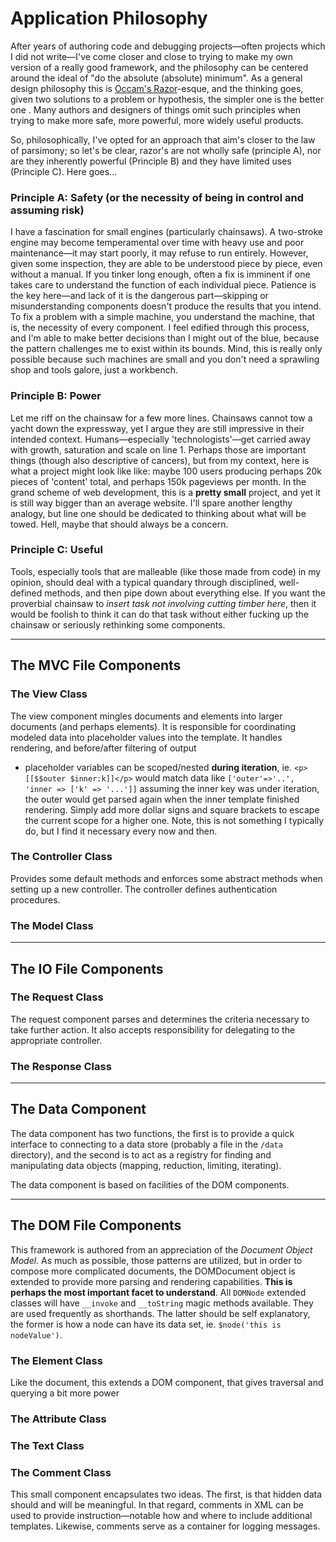 # Application Philosophy

After years of authoring code and debugging projects—often projects which I did not write—I've come closer and close to trying to make my own version of a really good framework, and the philosophy can be centered around the ideal of "do the absolute (absolute) minimum". As a general design philosophy this is [Occam's Razor](https://en.wikipedia.org/wiki/Occam's_razor)-esque, and the thinking goes, given two solutions to a problem or hypothesis, the simpler one is the better one . Many authors and designers of things omit such principles when trying to make more safe, more powerful, more widely useful products.

So, philosophically, I've opted for an approach that aim's closer to the law of parsimony; so let's be clear, razor's are not wholly safe (principle A), nor are they inherently powerful (Principle B) and they have limited uses (Principle C). Here goes...

### Principle A: Safety (or the necessity of being in control and assuming risk)

I have a fascination for small engines (particularly chainsaws). A two-stroke engine may become temperamental over time with heavy use and poor maintenance—it may start poorly, it may refuse to run entirely. However, given some inspection, they are able to be understood piece by piece, even without a manual. If you tinker long enough, often a fix is imminent if one takes care to understand the function of each individual piece. Patience is the key here—and lack of it is the dangerous part—skipping or misunderstanding components doesn't produce the results that you intend. To fix a problem with a simple machine, you understand the machine, that is, the necessity of every component. I feel edified through this process, and I'm able to make better decisions than I might out of the blue, because the pattern challenges me to exist within its bounds.  Mind, this is really only possible because such machines are small and you don't need a sprawling shop and tools galore, just a workbench.

### Principle B: Power
Let me riff on the chainsaw for a few more lines. Chainsaws cannot tow a yacht down the expressway, yet I argue they are still impressive in their intended context. Humans—especially 'technologists'—get carried away with growth, saturation and scale on line 1. Perhaps those are important things (though also descriptive of cancers), but from my context, here is what a project might look like like: maybe 100 users producing perhaps 20k pieces of 'content' total, and perhaps 150k pageviews per month. In the grand scheme of web development, this is a **pretty small** project, and yet it is still way bigger than an average website. I'll spare another lengthy analogy, but line one should be dedicated to thinking about what will be towed. Hell, maybe that should always be a concern.

### Principle C: Useful
Tools, especially tools that are malleable (like those made from code) in my opinion, should deal with a typical quandary through disciplined, well-defined methods, and then pipe down about everything else. If you want the proverbial chainsaw to *insert task not involving cutting timber here*, then it would be foolish to think it can do that task without either fucking up the chainsaw or seriously rethinking some components.
 
---

## The MVC File Components

### The View Class
The view component mingles documents and elements into larger documents (and perhaps elements). It is responsible for coordinating modeled data into placeholder values into the template. It handles rendering, and before/after filtering of output

- placeholder variables can be scoped/nested **during iteration**, ie. `<p>[[$$outer $inner:k]]</p>` would match data like `['outer'=>'..', 'inner => ['k' => '...']]` assuming the inner key was under iteration, the outer would get parsed again when the inner template finished rendering. Simply add more dollar signs and square brackets to escape the current scope for a higher one. Note, this is not something I typically do, but I find it necessary every now and then.

### The Controller Class

Provides some default methods and enforces some abstract methods when setting up a new controller. The controller defines authentication procedures.

### The Model Class

---

## The IO File Components

### The Request Class

The request component parses and determines the criteria necessary to take further action. It also accepts responsibility for delegating to the appropriate controller.

### The Response Class

---

## The Data Component

The data component has two functions, the first is to provide a quick interface to connecting to a data store (probably a file in the `/data` directory), and the second is to act as a registry for finding and manipulating data objects (mapping, reduction, limiting, iterating).

The data component is based on facilities of the DOM components.

---

## The DOM File Components

This framework is authored from an appreciation of the *Document Object Model*. As much as possible, those patterns are utilized, but in order to compose more complicated documents, the DOMDocument object is extended to provide more parsing and rendering capabilities. **This is perhaps the most important facet to understand**. All `DOMNode` extended classes will have  `__invoke` and `__toString` magic methods available. They are used frequently as shorthands. The latter should be self explanatory, the former is how a node can have its data set, ie. `$node('this is nodeValue')`.

### The Element Class

Like the document, this extends a DOM component, that gives traversal and querying a bit more power

### The Attribute Class

### The Text Class

### The Comment Class

This small component encapsulates two ideas. The first, is that hidden data should and will be meaningful. In that regard, comments in XML can be used to provide instruction—notable how and where to include additional templates. Likewise, comments serve as a container for logging messages.
